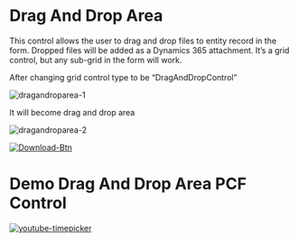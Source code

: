 # Drag And Drop Area

 This control allows the user to drag and drop files to entity record in the form. Dropped files will be added as a Dynamics 365 attachment. It’s a grid control, but any sub-grid in the form will work.

After changing grid control type to be “DragAndDropControl”

![dragandroparea-1](https://user-images.githubusercontent.com/90428984/196421531-7b45e7de-5b24-4b74-a36b-b421d11a3e4b.png)

It will become drag and drop area

![dragandroparea-2](https://user-images.githubusercontent.com/90428984/196421578-72f0dfcc-3e1b-40e6-ab54-ff98c304470c.png)

[![Download-Btn](https://user-images.githubusercontent.com/90428984/196970215-5355b724-6ebc-4457-995b-d3f4ebb450cf.png)](https://marketplace.bevercrm.com/pcf-controls/DragAndDropArea)

# Demo Drag And Drop Area PCF Control

[![youtube-timepicker](https://user-images.githubusercontent.com/90428984/196426042-fcf152d3-b6e4-4ebc-92df-d93d122762f5.png)](https://www.youtube.com/watch?v=GaZnOhW99xQ)
